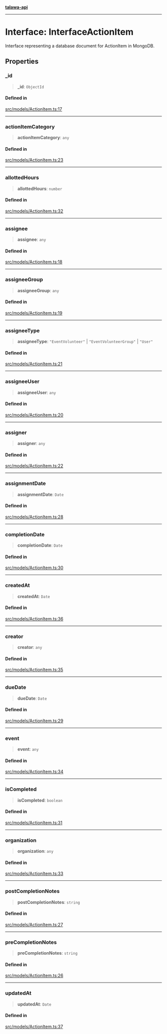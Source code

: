 [**talawa-api**](../../../README.md)

***

# Interface: InterfaceActionItem

Interface representing a database document for ActionItem in MongoDB.

## Properties

### \_id

> **\_id**: `ObjectId`

#### Defined in

[src/models/ActionItem.ts:17](https://github.com/Suyash878/talawa-api/blob/e4413cec641a837926071678fed3c7f67234e31e/src/models/ActionItem.ts#L17)

***

### actionItemCategory

> **actionItemCategory**: `any`

#### Defined in

[src/models/ActionItem.ts:23](https://github.com/Suyash878/talawa-api/blob/e4413cec641a837926071678fed3c7f67234e31e/src/models/ActionItem.ts#L23)

***

### allottedHours

> **allottedHours**: `number`

#### Defined in

[src/models/ActionItem.ts:32](https://github.com/Suyash878/talawa-api/blob/e4413cec641a837926071678fed3c7f67234e31e/src/models/ActionItem.ts#L32)

***

### assignee

> **assignee**: `any`

#### Defined in

[src/models/ActionItem.ts:18](https://github.com/Suyash878/talawa-api/blob/e4413cec641a837926071678fed3c7f67234e31e/src/models/ActionItem.ts#L18)

***

### assigneeGroup

> **assigneeGroup**: `any`

#### Defined in

[src/models/ActionItem.ts:19](https://github.com/Suyash878/talawa-api/blob/e4413cec641a837926071678fed3c7f67234e31e/src/models/ActionItem.ts#L19)

***

### assigneeType

> **assigneeType**: `"EventVolunteer"` \| `"EventVolunteerGroup"` \| `"User"`

#### Defined in

[src/models/ActionItem.ts:21](https://github.com/Suyash878/talawa-api/blob/e4413cec641a837926071678fed3c7f67234e31e/src/models/ActionItem.ts#L21)

***

### assigneeUser

> **assigneeUser**: `any`

#### Defined in

[src/models/ActionItem.ts:20](https://github.com/Suyash878/talawa-api/blob/e4413cec641a837926071678fed3c7f67234e31e/src/models/ActionItem.ts#L20)

***

### assigner

> **assigner**: `any`

#### Defined in

[src/models/ActionItem.ts:22](https://github.com/Suyash878/talawa-api/blob/e4413cec641a837926071678fed3c7f67234e31e/src/models/ActionItem.ts#L22)

***

### assignmentDate

> **assignmentDate**: `Date`

#### Defined in

[src/models/ActionItem.ts:28](https://github.com/Suyash878/talawa-api/blob/e4413cec641a837926071678fed3c7f67234e31e/src/models/ActionItem.ts#L28)

***

### completionDate

> **completionDate**: `Date`

#### Defined in

[src/models/ActionItem.ts:30](https://github.com/Suyash878/talawa-api/blob/e4413cec641a837926071678fed3c7f67234e31e/src/models/ActionItem.ts#L30)

***

### createdAt

> **createdAt**: `Date`

#### Defined in

[src/models/ActionItem.ts:36](https://github.com/Suyash878/talawa-api/blob/e4413cec641a837926071678fed3c7f67234e31e/src/models/ActionItem.ts#L36)

***

### creator

> **creator**: `any`

#### Defined in

[src/models/ActionItem.ts:35](https://github.com/Suyash878/talawa-api/blob/e4413cec641a837926071678fed3c7f67234e31e/src/models/ActionItem.ts#L35)

***

### dueDate

> **dueDate**: `Date`

#### Defined in

[src/models/ActionItem.ts:29](https://github.com/Suyash878/talawa-api/blob/e4413cec641a837926071678fed3c7f67234e31e/src/models/ActionItem.ts#L29)

***

### event

> **event**: `any`

#### Defined in

[src/models/ActionItem.ts:34](https://github.com/Suyash878/talawa-api/blob/e4413cec641a837926071678fed3c7f67234e31e/src/models/ActionItem.ts#L34)

***

### isCompleted

> **isCompleted**: `boolean`

#### Defined in

[src/models/ActionItem.ts:31](https://github.com/Suyash878/talawa-api/blob/e4413cec641a837926071678fed3c7f67234e31e/src/models/ActionItem.ts#L31)

***

### organization

> **organization**: `any`

#### Defined in

[src/models/ActionItem.ts:33](https://github.com/Suyash878/talawa-api/blob/e4413cec641a837926071678fed3c7f67234e31e/src/models/ActionItem.ts#L33)

***

### postCompletionNotes

> **postCompletionNotes**: `string`

#### Defined in

[src/models/ActionItem.ts:27](https://github.com/Suyash878/talawa-api/blob/e4413cec641a837926071678fed3c7f67234e31e/src/models/ActionItem.ts#L27)

***

### preCompletionNotes

> **preCompletionNotes**: `string`

#### Defined in

[src/models/ActionItem.ts:26](https://github.com/Suyash878/talawa-api/blob/e4413cec641a837926071678fed3c7f67234e31e/src/models/ActionItem.ts#L26)

***

### updatedAt

> **updatedAt**: `Date`

#### Defined in

[src/models/ActionItem.ts:37](https://github.com/Suyash878/talawa-api/blob/e4413cec641a837926071678fed3c7f67234e31e/src/models/ActionItem.ts#L37)
